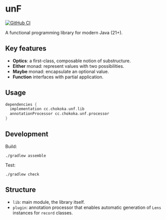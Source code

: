 # unF

[![GitHub CI](https://github.com/2bllw8/unf/actions/workflows/main.yml/badge.svg)](https://github.com/2bllw8/unf/actions/workflows/main.yml)
<!--
[![Maven Central](https://img.shields.io/maven-central/v/cc.chokoka/unf.lib)](https://search.maven.org/artifact/cc.chokoka/unf.lib)
-->

A functional programming library for modern Java (21+).

## Key features

- **Optics**: a first-class, composable notion of substructure.
- **Either** monad: represent values with two possibilities.
- **Maybe** monad: encapsulate an optional value.
- **Function** interfaces with partial application.

## Usage

```groovy
dependencies {
  implementation cc.chokoka.unf.lib
  annotationProcessor cc.chokoka.unf.processor
}
```

## Development

Build:

```shell
./gradlew assemble
```

Test:

```shell
./gradlew check
```

## Structure

- `lib`: main module, the library itself.
- `plugin`: annotation processor that enables automatic generation of `Lens`
  instances for `record` classes.
